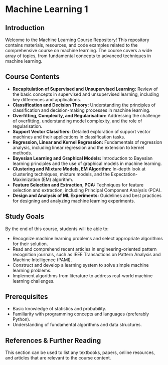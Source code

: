 # Machine Learning 1

## Introduction
Welcome to the Machine Learning Course Repository! This repository contains materials, resources, and code examples related to the comprehensive course on machine learning. The course covers a wide array of topics, from fundamental concepts to advanced techniques in machine learning.

## Course Contents
- **Recapitulation of Supervised and Unsupervised Learning:** Review of the basic concepts in supervised and unsupervised learning, including key differences and applications.
- **Classification and Decision Theory:** Understanding the principles of classification and decision-making processes in machine learning.
- **Overfitting, Complexity, and Regularisation:** Addressing the challenge of overfitting, understanding model complexity, and the role of regularisation.
- **Support Vector Classifiers:** Detailed exploration of support vector machines and their applications in classification tasks.
- **Regression, Linear and Kernel Regression:** Fundamentals of regression analysis, including linear regression and the extension to kernel methods.
- **Bayesian Learning and Graphical Models:** Introduction to Bayesian learning principles and the use of graphical models in machine learning.
- **Clustering and Mixture Models, EM Algorithm:** In-depth look at clustering techniques, mixture models, and the Expectation-Maximization (EM) algorithm.
- **Feature Selection and Extraction, PCA:** Techniques for feature selection and extraction, including Principal Component Analysis (PCA).
- **Design and Analysis of ML Experiments:** Guidelines and best practices for designing and analyzing machine learning experiments.

## Study Goals
By the end of this course, students will be able to:
- Recognize machine learning problems and select appropriate algorithms for their solution.
- Read and comprehend recent articles in engineering-oriented pattern recognition journals, such as IEEE Transactions on Pattern Analysis and Machine Intelligence (PAMI).
- Construct and develop a learning system to solve simple machine learning problems.
- Implement algorithms from literature to address real-world machine learning challenges.

## Prerequisites
- Basic knowledge of statistics and probability.
- Familiarity with programming concepts and languages (preferably Python).
- Understanding of fundamental algorithms and data structures.

## References & Further Reading
This section can be used to list any textbooks, papers, online resources, and articles that are relevant to the course content. 


